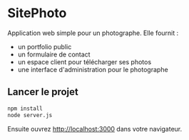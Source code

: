 # SitePhoto

Application web simple pour un photographe. Elle fournit :

- un portfolio public
- un formulaire de contact
- un espace client pour télécharger ses photos
- une interface d'administration pour le photographe

## Lancer le projet

```bash
npm install
node server.js
```

Ensuite ouvrez <http://localhost:3000> dans votre navigateur.
